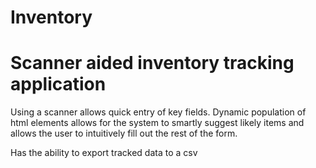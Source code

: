 # Inventory
<h1>Scanner aided inventory tracking application</h1>
<p>Using a scanner allows quick entry of key fields. Dynamic population of html elements allows for the system to smartly suggest likely items and allows the user to intuitively fill out the rest of the form.</p>
<p>Has the ability to export tracked data to a csv</p>
